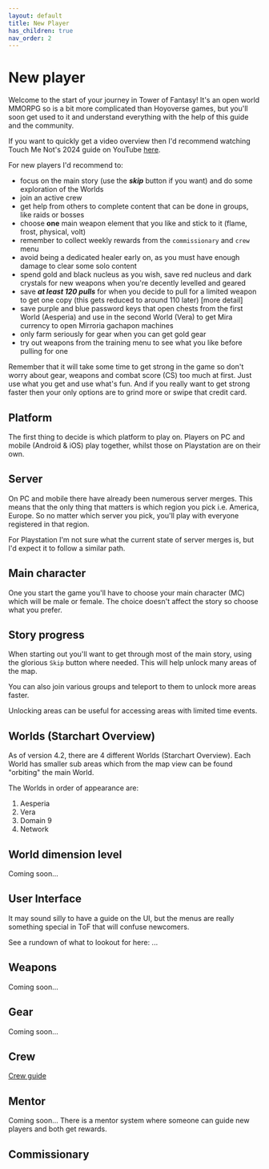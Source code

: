 ```yaml
---
layout: default
title: New Player
has_children: true
nav_order: 2
---
```


# New player
Welcome to the start of your journey in Tower of Fantasy! It's an open world MMORPG so is a bit more complicated than Hoyoverse games, but you'll soon get used to it and understand everything with the help of this guide and the community.

If you want to quickly get a video overview then I'd recommend watching Touch Me Not's 2024 guide on YouTube [here](https://www.youtube.com/watch?v=o2F5f_q9BVw).

For new players I'd recommend to:
- focus on the main story (use the **_skip_** button if you want) and do some exploration of the Worlds
- join an active crew
- get help from others to complete content that can be done in groups, like raids or bosses
- choose **one** main weapon element that you like and stick to it (flame, frost, physical, volt)
- remember to collect weekly rewards from the `commissionary` and `crew` menu
- avoid being a dedicated healer early on, as you must have enough damage to clear some solo content
- spend gold and black nucleus as you wish, save red nucleus and dark crystals for new weapons when you're decently levelled and geared
- save **_at least 120 pulls_** for when you decide to pull for a limited weapon to get one copy (this gets reduced to around 110 later) [more detail]
- save purple and blue password keys that open chests from the first World (Aesperia) and use in the second World (Vera) to get Mira currency to open Mirroria gachapon machines
- only farm seriously for gear when you can get gold gear
- try out weapons from the training menu to see what you like before pulling for one

Remember that it will take some time to get strong in the game so don't worry about gear, weapons and combat score (CS) too much at first. Just use what you get and use what's fun. And if you really want to get strong faster then your only options are to grind more or swipe that credit card.

## Platform
The first thing to decide is which platform to play on. Players on PC and mobile (Android & iOS) play together, whilst those on Playstation are on their own.

## Server
On PC and mobile there have already been numerous server merges. This means that the only thing that matters is which region you pick i.e. America, Europe. So no matter which server you pick, you'll play with everyone registered in that region.

For Playstation I'm not sure what the current state of server merges is, but I'd expect it to follow a similar path.

## Main character
One you start the game you'll have to choose your main character (MC) which will be male or female. The choice doesn't affect the story so choose what you prefer.

## Story progress
When starting out you'll want to get through most of the main story, using the glorious `Skip` button where needed. This will help unlock many areas of the map.

You can also join various groups and teleport to them to unlock more areas faster.

Unlocking areas can be useful for accessing areas with limited time events.

## Worlds (Starchart Overview)
As of version 4.2, there are 4 different Worlds (Starchart Overview). Each World has smaller sub areas which from the map view can be found "orbiting" the main World.

The Worlds in order of appearance are:
1. Aesperia
2. Vera
3. Domain 9
4. Network

## World dimension level
Coming soon...

## User Interface
It may sound silly to have a guide on the UI, but the menus are really something special in ToF that will confuse newcomers.

See a rundown of what to lookout for here: ...

## Weapons
Coming soon...

## Gear
Coming soon...

## Crew
[Crew guide](https://tofnoob.github.io/new_player/crew.html)

## Mentor
Coming soon...
There is a mentor system where someone can guide new players and both get rewards.

## Commissionary
